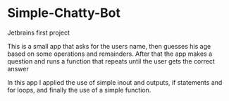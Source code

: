 # Simple-Chatty-Bot
Jetbrains first project

This is a small app that asks for the users name, then guesses his age based on some operations and remainders. After that the app makes a question and runs a function that repeats until the user gets the correct answer 

In this app I applied the use of simple inout and outputs, if statements and for loops, and finally the use of a simple function.
